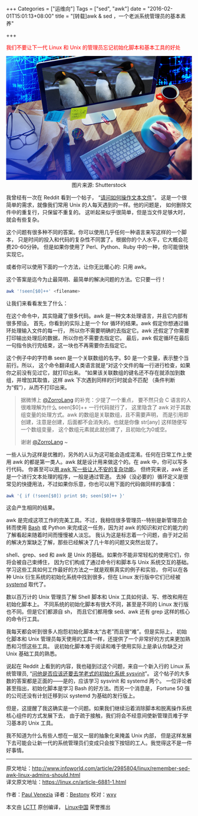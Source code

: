 +++
Categories = ["运维向"]
Tags = ["sed", "awk"]
date = "2016-02-01T15:01:13+08:00"
title = "[转载]awk & sed ，一个老派系统管理员的基本素养"

+++

<font color=red>我们不要让下一代 Linux 和 Unix 的管理员忘记初始化脚本和基本工具的好处</font>

<!--more-->

<div align="center">
<img src="/images/remember-sed-awk-linux-admins-should/01.jpg"/></br>
图片来源: Shutterstock
</div>

我曾经有一次在 Reddit 看到一个帖子，
“[请问如何操作文本文件](https://www.reddit.com/r/linuxadmin/comments/3lwyko/how_do_i_remove_every_occurence_of_duplicate_line/)”。
这是一个很简单的需求，就像我们常用 Unix 的人每天遇到的一样。他的问题是，
如何删除文件中的重复行，只保留不重复的。 这听起来似乎很简单，但是当文件足够大时，就会有些复杂。

这个问题有很多种不同的答案。你可以使用几乎任何一种语言来写这样的一个脚本，
只是时间的投入和代码的复杂性不同罢了。根据你的个人水平，它大概会花费20-60分钟。
但是如果你使用了 Perl、Python、Ruby 中的一种，你可能很快实现它。

或者你可以使用下面的一个方法，让你无比暖心的: 只用 awk。

这个答案是迄今为止最简明、最简单的解决问题的方法。它只要一行！

``` bash
awk '!seen[$0]++' <filename>
```

让我们来看看发生了什么：

在这个命令中，其实隐藏了很多代码。awk 是一种文本处理语言，并且它内部有很多预设。
首先，你看到的实际上是一个 for 循环的结果。awk 假定你想通过循环处理输入文件的每一行，
所以你不需要明确的去指定它。awk 还假定了你需要打印输出处理后的数据，所以你也不需要去指定它。
最后，awk 假定循环在最后一句指令执行完结束，这一块也不再需要你去指定它。

这个例子中的字符串 seen 是一个关联数组的名字。$0 是一个变量，表示整个当前行。所以，
这个命令翻译成人类语言就是“对这个文件的每一行进行检查，如果你之前没有见过它，就打印出来。
”如果该关联数组的键名还不存在就添加到数组，并增加其取值，这样 awk 下次遇到同样的行时就会不匹配
（条件判断为“假”），从而不打印出来。

> 据微博上 [@ZorroLang](http://weibo.com/3246109510) 的补充：少提了一个重点，
> 要不然只会 C 语言的人很难理解为什么 seen[$0]++ 一行代码就行了，
> 这里隐含了 awk 对于其数组变量的处理方式。awk 的数组是关联数组，且不需要声明，
> 而是引用即创建，注意是创建，后面都不会消失的。也就是你像 str[any] 这样随便写一个数组变量，
> 这个数组元素就此就创建了，且初始化为0或空。
> 
> 谢谢 [@ZorroLang](http://weibo.com/3246109510) ~

一些人认为这样是优雅的，另外的人认为这可能会造成混淆。任何在日常工作上使用 awk
的都是第一类人。awk 就是设计用来做这个的。在 awk 中，你可以写多行代码。
你甚至可以[用 awk 写一些让人不安的复杂功能](http://intro-to-awk.blogspot.com/2008/08/awk-more-complex-examples.html)。
但终究来说，awk 还是一个进行文本处理的程序，一般是通过管道。
去掉（没必要的）循环定义是很常见的快捷用法，不过如果你乐意，你也可以用下面的代码做同样的事情：

``` bash
awk '{ if (!seen[$0]) print $0; seen[$0]++ }'
```

这会产生相同的结果。

awk 是完成这项工作的完美工具。不过，我相信很多管理员--特别是新管理员会转而使用
[Bash](http://www.infoworld.com/article/2613338/linux/linux-how-to-script-a-bash-crash-course.html)
或 Python 来完成这一任务，因为对 awk 的知识和对它的能力的了解看起来随着时间而慢慢被人淡忘。
我认为这是标志着一个问题，由于对之前的解决方案缺乏了解，那些已经解决了几十年的问题又突然出现了。

shell、grep、sed 和 awk 是 Unix 的基础。如果你不能非常轻松的使用它们，你将会被自己束缚住，
因为它们构成了通过命令行和脚本与 Unix 系统交互的基础。
学习这些工具如何工作最好的方法之一就是观察真实的例子和实验，
你可以在各种 Unix 衍生系统的初始化系统中找到很多，但在 Linux 发行版中它们已经被
[systemd](http://www.infoworld.com/article/2608798/data-center/systemd--harbinger-of-the-linux-apocalypse.html) 取代了。

数以百万计的 Unix 管理员了解 Shell 脚本和 Unix 工具如何读、写、修改和用在初始化脚本上。
不同系统的初始化脚本有很大不同，甚至是不同的 Linux 发行版也不同。但是它们都源自 sh，
而且它们都用像 sed、awk 还有 grep 这样的核心的命令行工具。

我每天都会听到很多人抱怨初始化脚本太“古老”而且很“难”。但是实际上，
初始化脚本和 Unix 管理员每天使用的工具一样，还提供了一个非常好的方式来更加熟悉和习惯这些工具。
说初始化脚本难于阅读和难于使用实际上是承认你缺乏对 Unix 基础工具的熟悉。

说起在 Reddit 上看到的内容，我也碰到过这个问题，来自一个新入行的 Linux 系统管理员,
“[问他是否应该还要去学老式的初始化系统 sysvinit](https://www.reddit.com/r/linuxadmin/comments/3ltq2y/when_i_start_learning_about_linux_administration/)”。
这个帖子的大多数的答案都是正面的——是的，应该学习 sysvinit 和 systemd 两个。
一位评论者甚至指出，初始化脚本是学习 Bash 的好方法。而另一个消息是，
Fortune 50 强的公司还没有计划迁移到以 systemd 为基础的发行版上。

但是，这提醒了我这确实是一个问题。如果我们继续沿着消除脚本和脱离操作系统核心组件的方式发展下去，
由于疏于接触，我们将会不经意间使新管理员难于学习基本的 Unix 工具。

我不知道为什么有些人想在一层又一层的抽象化来掩盖 Unix 内部，
但是这样发展下去可能会让新一代的系统管理员们变成只会按下按钮的工人。我觉得这不是一件好事情。

******

原文地址：<http://www.infoworld.com/article/2985804/linux/remember-sed-awk-linux-admins-should.html>  
译文原文地址：<https://linux.cn/article-6881-1.html>

作者：[Paul Venezia](http://www.infoworld.com/author/Paul-Venezia/)
译者：[Bestony](https://github.com/Bestony)
校对：[wxy](https://github.com/wxy)

本文由 [LCTT](https://github.com/LCTT/TranslateProject) 原创编译，
[Linux中国](https://linux.cn/article-6881-1.html) 荣誉推出

